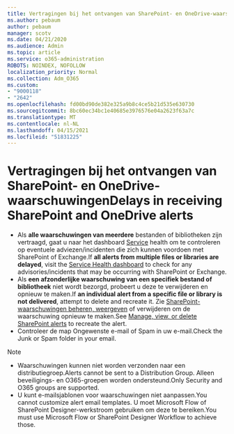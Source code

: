 ```yaml
---
title: Vertragingen bij het ontvangen van SharePoint- en OneDrive-waarschuwingen
ms.author: pebaum
author: pebaum
manager: scotv
ms.date: 04/21/2020
ms.audience: Admin
ms.topic: article
ms.service: o365-administration
ROBOTS: NOINDEX, NOFOLLOW
localization_priority: Normal
ms.collection: Adm_O365
ms.custom:
- "9000118"
- "2642"
ms.openlocfilehash: fd00bd90de382e325a9b8c4ce5b21d535e630730
ms.sourcegitcommit: 8bc60ec34bc1e40685e3976576e04a2623f63a7c
ms.translationtype: MT
ms.contentlocale: nl-NL
ms.lasthandoff: 04/15/2021
ms.locfileid: "51831225"
---
```

# <a name="delays-in-receiving-sharepoint-and-onedrive-alerts"></a><span data-ttu-id="58fa9-102">Vertragingen bij het ontvangen van SharePoint- en OneDrive-waarschuwingen</span><span class="sxs-lookup"><span data-stu-id="58fa9-102">Delays in receiving SharePoint and OneDrive alerts</span></span>

- <span data-ttu-id="58fa9-103">Als **alle waarschuwingen van meerdere** bestanden of bibliotheken zijn vertraagd, gaat u naar het dashboard [Service](https://portal.office.com/adminportal/home?ref=/servicehealth) health om te controleren op eventuele adviezen/incidenten die zich kunnen voordoen met SharePoint of Exchange.</span><span class="sxs-lookup"><span data-stu-id="58fa9-103">If **all alerts from multiple files or libraries are delayed**, visit the [Service Health dashboard](https://portal.office.com/adminportal/home?ref=/servicehealth) to check for any advisories/incidents that may be occurring with SharePoint or Exchange.</span></span>
- <span data-ttu-id="58fa9-104">Als **een afzonderlijke waarschuwing van een specifiek bestand of bibliotheek** niet wordt bezorgd, probeert u deze te verwijderen en opnieuw te maken.</span><span class="sxs-lookup"><span data-stu-id="58fa9-104">If **an individual alert from a specific file or library is not delivered**, attempt to delete and recreate it.</span></span> <span data-ttu-id="58fa9-105">Zie [SharePoint-waarschuwingen beheren, weergeven](https://support.microsoft.com/office/99dfb19c-9a90-4a8c-aba1-aa8c8afb0de2) of verwijderen om de waarschuwing opnieuw te maken.</span><span class="sxs-lookup"><span data-stu-id="58fa9-105">See [Manage, view, or delete SharePoint alerts](https://support.microsoft.com/office/99dfb19c-9a90-4a8c-aba1-aa8c8afb0de2) to recreate the alert.</span></span>
- <span data-ttu-id="58fa9-106">Controleer de map Ongewenste e-mail of Spam in uw e-mail.</span><span class="sxs-lookup"><span data-stu-id="58fa9-106">Check the Junk or Spam folder in your email.</span></span>

> [!NOTE]
> - <span data-ttu-id="58fa9-107">Waarschuwingen kunnen niet worden verzonden naar een distributiegroep.</span><span class="sxs-lookup"><span data-stu-id="58fa9-107">Alerts cannot be sent to a Distribution Group.</span></span> <span data-ttu-id="58fa9-108">Alleen beveiligings- en O365-groepen worden ondersteund.</span><span class="sxs-lookup"><span data-stu-id="58fa9-108">Only Security and O365 groups are supported.</span></span>
> - <span data-ttu-id="58fa9-109">U kunt e-mailsjablonen voor waarschuwingen niet aanpassen.</span><span class="sxs-lookup"><span data-stu-id="58fa9-109">You cannot customize alert email templates.</span></span> <span data-ttu-id="58fa9-110">U moet Microsoft Flow of SharePoint Designer-werkstroom gebruiken om deze te bereiken.</span><span class="sxs-lookup"><span data-stu-id="58fa9-110">You must use Microsoft Flow or SharePoint Designer Workflow to achieve those.</span></span>
